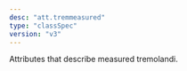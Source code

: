 ```yaml
---
desc: "att.tremmeasured"
type: "classSpec"
version: "v3"
---
```


Attributes that describe measured tremolandi.
